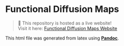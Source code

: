 # Functional Diffusion Maps

> 📢 This repository is hosted as a live website!  
> Visit it here: [Functional Diffusion Maps Website](https://eduardoterres.github.io/Functional-Diffusion-Maps/)

This html file was generated from latex using **[Pandoc](https://pandoc.org/)**.
